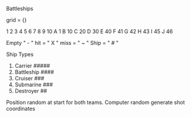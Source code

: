Battleships

grid = {}

  1 2 3 4 5 6 7 8 9 10
A 1
B 10
C 20
D 30
E 40
F 41
G 42
H 43
I 45
J 46

Empty " - "
hit = " X "
miss = " ~ "
Ship = " # "

Ship Types
1. Carrier #####
2. Battleship ####
3. Cruiser ###
4. Submarine ###
5. Destroyer ##

Position random at start for both teams.
Computer random generate shot coordinates

